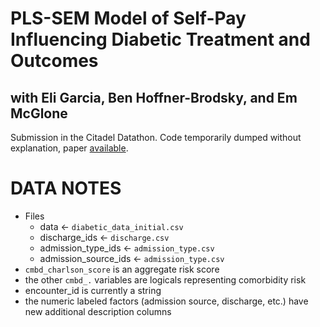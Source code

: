 # PLS-SEM Model of Self-Pay Influencing Diabetic Treatment and Outcomes
## with Eli Garcia, Ben Hoffner-Brodsky, and Em McGlone

Submission in the Citadel Datathon. Code temporarily dumped without explanation, paper [available](https://github.com/b-hemanth/diabetes-pay-pls-sem/blob/main/pls-sem-paper.pdf).

# DATA NOTES

- Files
	- data <- `diabetic_data_initial.csv`
	- discharge_ids <- `discharge.csv`
	- admission_type_ids <- `admission_type.csv`
	- admission_source_ids <- `admission_type.csv`
- `cmbd_charlson_score` is an aggregate risk score
- the other `cmbd_.` variables are logicals representing comorbidity risk
- encounter_id is currently a string
- the numeric labeled factors (admission source, discharge, etc.) have new additional description columns
